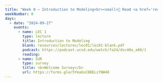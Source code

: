 ```yaml
---
title: "Week 0 – Introduction to Modeling<br><small>📘 Read <a href='resources/notes/notes_chapter_1.pdf#page=1'>Note 1, Pages 1-12</a>, <a href='resources/notes/spread.pdf'>the spread notes</a>, and <a href='resources/notes/notes_chapter_2.pdf#page=1'>Note 2, Pages 1-7</a>.</small>"
weekNumber: 0
days:
  - date: "2024-09-27"
    events:
      - name: LEC 1
        type: lecture
        title: Introduction to Modeling
        blank: resources/lectures/lec01/lec01-blank.pdf
        podcast: https://podcast.ucsd.edu/watch/fa24/dsc40a_a00/1
        reading:
      - name: SUR
        type: survey
        title: <b>Welcome Survey</b>
        url: https://forms.gle/5YmaUuC8BELz7NW48
---
```

